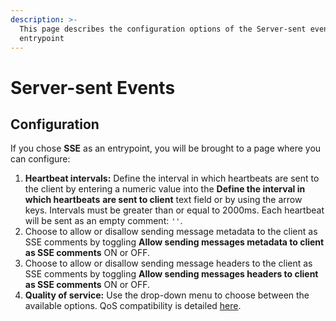 ```yaml
---
description: >-
  This page describes the configuration options of the Server-sent events
  entrypoint
---
```


# Server-sent Events

## Configuration

If you chose **SSE** as an entrypoint, you will be brought to a page where you can configure:

1. **Heartbeat intervals:** Define the interval in which heartbeats are sent to the client by entering a numeric value into the **Define the interval in which heartbeats** **are sent to client** text field or by using the arrow keys. Intervals must be greater than or equal to 2000ms. Each heartbeat will be sent as an empty comment: `''`.
2. Choose to allow or disallow sending message metadata to the client as SSE comments by toggling **Allow sending messages metadata to client as SSE comments** ON or OFF.
3. Choose to allow or disallow sending message headers to the client as SSE comments by toggling **Allow sending messages headers to client as SSE comments** ON or OFF.
4. **Quality of service:** Use the drop-down menu to choose between the available options. QoS compatibility is detailed [here](../../quality-of-service.md).
